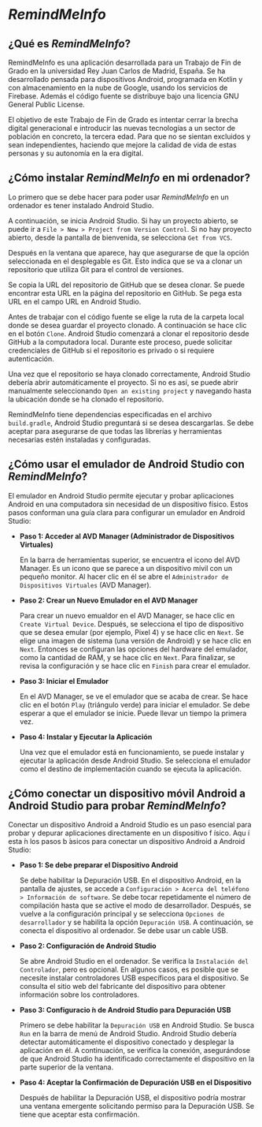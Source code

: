 # *RemindMeInfo*
## ¿Qué es *RemindMeInfo*?

RemindMeInfo es una aplicación desarrollada para un Trabajo de Fin de Grado en la universidad Rey Juan Carlos de Madrid, España. Se ha desarrollado pensada para dispositivos Android, programada en Kotlin y con almacenamiento en la nube de Google, usando los servicios de Firebase. Además el código fuente se distribuye bajo una licencia GNU General Public License.

El objetivo de este Trabajo de Fin de Grado es intentar cerrar la brecha digital generacional e introducir las nuevas tecnologías a un sector de población en concreto, la tercera edad. Para que no se sientan excluidos y sean independientes, haciendo que mejore la calidad de vida de estas personas y su autonomía en la era digital.

## ¿Cómo instalar *RemindMeInfo* en mi ordenador?

Lo primero que se debe hacer para poder usar *RemindMeInfo* en un ordenador es tener instalado Android Studio.

A continuación, se inicia Android Studio. Si hay un proyecto abierto, se puede ir a `File > New > Project from Version Control`.
Si no hay proyecto abierto, desde la pantalla de bienvenida, se selecciona `Get from VCS`.

Después en la ventana que aparece, hay que asegurarse de que la opción seleccionada en el desplegable es Git. Esto indica que se va a clonar un repositorio que utiliza Git para el control de versiones. 

Se copia la URL del repositorio de GitHub que se desea clonar. Se puede encontrar esta URL en la página del repositorio en GitHub. Se pega esta URL en el campo URL en Android Studio.

Antes de trabajar con el código fuente se elige la ruta de la carpeta local donde se desea guardar el proyecto clonado. A continuación se hace clic en el botón `Clone`. Android Studio comenzará a clonar el repositorio desde GitHub a la computadora local. Durante este proceso, puede solicitar credenciales de GitHub si el repositorio es privado o si requiere autenticación.

Una vez que el repositorio se haya clonado correctamente, Android Studio debería abrir automáticamente el proyecto. Si no es así, se puede abrir manualmente seleccionando `Open an existing project` y navegando hasta la ubicación donde se ha clonado el repositorio.

RemindMeInfo tiene dependencias especificadas en el archivo `build.gradle`, Android Studio preguntará si se desea descargarlas. Se debe aceptar para asegurarse de que todas las librerías y herramientas necesarias estén instaladas y configuradas.

## ¿Cómo usar el emulador de Android Studio con *RemindMeInfo*?

El emulador en Android Studio permite ejecutar y probar aplicaciones Android en una computadora sin necesidad de un dispositivo físico. Estos pasos conforman una guía clara para configurar un emulador en Android Studio:

- **Paso 1: Acceder al AVD Manager (Administrador de Dispositivos Virtuales)**
  
  En la barra de herramientas superior, se encuentra el  icono del AVD Manager. Es un  icono que se parece a un dispositivo mívil con un pequeño monitor.
  Al hacer clic en él se abre el `Administrador de Dispositivos Virtuales` (AVD Manager).
  
- **Paso 2: Crear un Nuevo Emulador en el AVD Manager**

  Para crear un nuevo emualdor en el AVD Manager, se hace clic en `Create Virtual Device`. Después, se selecciona el tipo de dispositivo que se desea emular (por ejemplo, Pixel 4) y se hace clic en `Next`.
  Se elige una imagen de sistema (una versión de Android) y se hace clic en `Next`. Entonces se configuran las opciones del hardware del emulador, como la cantidad de RAM, y se hace clic en `Next`. Para finalizar, se revisa la configuración y se hace clic en `Finish` para crear el emulador.
  
- **Paso 3: Iniciar el Emulador**

  En el AVD Manager, se ve el emulador que se acaba de crear. Se hace clic en el botón `Play` (triángulo verde) para iniciar el emulador. Se debe esperar a que el emulador se inicie. Puede llevar un tiempo la primera vez.
  
- **Paso 4: Instalar y Ejecutar la Aplicación**

  Una vez que el emulador está en funcionamiento, se puede instalar y ejecutar la aplicación desde Android Studio. Se selecciona el emulador como el destino de implementación cuando se ejecuta la aplicación.

## ¿Cómo conectar un dispositivo móvil Android a Android Studio para probar *RemindMeInfo*?

Conectar un dispositivo Android a Android Studio es un paso esencial para probar y depurar aplicaciones directamente en un dispositivo f ́ısico. Aqu ́ı esta ́n los pasos b ́asicos para conectar un dispositivo Android a Android Studio:

- **Paso 1: Se debe preparar el Dispositivo Android**

  Se debe habilitar la Depuración USB. En el dispositivo Android, en la pantalla de ajustes, se accede a `Configuración > Acerca del teléfono > Información de software`. Se debe tocar repetidamente el número de compilación hasta que se active el modo de desarrollador. Después, se vuelve a la configuración principal y se selecciona `Opciones de desarrollador` y se habilita la opción `Depuración USB`. A continuación, se conecta el dispositivo al ordenador. Se debe usar un cable USB.

- **Paso 2: Configuración de Android Studio**
  
  Se abre Android Studio en el ordenador. Se verifica la `Instalación del Controlador`, pero es opcional. En algunos casos, es posible que se necesite instalar controladores USB específicos para el dispositivo. Se consulta el sitio web del fabricante del dispositivo para obtener información sobre los controladores.

- **Paso 3: Configuracio ́n de Android Studio para Depuración USB**

  Primero se debe habilitar la `Depuración USB` en Android Studio. Se busca `Run` en la barra de menú de Android Studio. Android Studio debería detectar automáticamente el dispositivo conectado y desplegar la aplicación en él. A continuación, se verifica la conexión, asegurándose de que Android Studio ha identificado correctamente el dispositivo en la parte superior de la ventana.

- **Paso 4: Aceptar la Confirmación de Depuración USB en el Dispositivo**

  Después de habilitar la Depuración USB, el dispositivo podría mostrar una ventana emergente solicitando permiso para la Depuración USB. Se tiene que aceptar esta confirmación.


